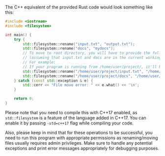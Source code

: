 The C++ equivalent of the provided Rust code would look something like this:

```cpp
#include <iostream>
#include <filesystem>

int main() {
    try {
        std::filesystem::rename("input.txt", "output.txt");
        std::filesystem::rename("docs", "mydocs");
        // To move to root directory, you will have to provide the full path of files 
        // (assuming that input.txt and docs are in the current working directory)
        // For example:
        // If your program is running from /home/user/project/, it'll be similar to this:
        std::filesystem::rename("/home/user/project/input.txt", "/home/user/project/output.txt");
        std::filesystem::rename("/home/user/project/docs", "/home/user/project/mydocs");
    } catch (const std::exception & e) {
        std::cerr << "File move error: " << e.what() << '\n';
    }

    return 0;
}
```
Please note that you need to compile this with C++17 enabled, as `std::filesystem` is a feature of the language added in C++17. You can enable it by passing `-std=c++17` flag while compiling your code. 

Also, please keep in mind that for these operations to be successful, you need to run this program with appropriate permissions as renaming/moving files usually requires admin privileges. Make sure to handle any potential exceptions and print error messages appropriately for debugging purposes.

